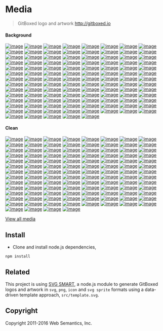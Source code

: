 # Media
> GitBoxed logo and artwork http://gitboxed.io

#### Background

[![image](https://raw.githubusercontent.com/gitboxed/media/gh-pages/assets/png/logo-3d-2dcube-bg-full-cornflowerblue-w500.png)](http://gitboxed.io)
[![image](https://raw.githubusercontent.com/gitboxed/media/gh-pages/assets/png/logo-3d-2dcube-bg-full-black-w500.png)](http://gitboxed.io)
[![image](https://raw.githubusercontent.com/gitboxed/media/gh-pages/assets/png/logo-3d-2dcube-bg-full-cornflowerblue-w500.png)](http://gitboxed.io)
[![image](https://raw.githubusercontent.com/gitboxed/media/gh-pages/assets/png/logo-3d-2dcube-bg-full-heliotrope-w500.png)](http://gitboxed.io)
[![image](https://raw.githubusercontent.com/gitboxed/media/gh-pages/assets/png/logo-3d-2dcube-bg-full-lavendermagenta-w500.png)](http://gitboxed.io)
[![image](https://raw.githubusercontent.com/gitboxed/media/gh-pages/assets/png/logo-3d-2dcube-bg-full-pictonblue-w500.png)](http://gitboxed.io)
[![image](https://raw.githubusercontent.com/gitboxed/media/gh-pages/assets/png/logo-3d-2dcube-bg-full-regentgray-w500.png)](http://gitboxed.io)
[![image](https://raw.githubusercontent.com/gitboxed/media/gh-pages/assets/png/logo-3d-2dcube-bg-full-tangerine-w500.png)](http://gitboxed.io)
[![image](https://raw.githubusercontent.com/gitboxed/media/gh-pages/assets/png/logo-3d-2dcube-bg-full-tundora-w500.png)](http://gitboxed.io)
[![image](https://raw.githubusercontent.com/gitboxed/media/gh-pages/assets/png/logo-3d-2dcube-bg-full-turquoiseblue-w500.png)](http://gitboxed.io)
[![image](https://raw.githubusercontent.com/gitboxed/media/gh-pages/assets/png/logo-3d-3dcube-bg-full-black-w500.png)](http://gitboxed.io)
[![image](https://raw.githubusercontent.com/gitboxed/media/gh-pages/assets/png/logo-3d-3dcube-bg-full-cornflowerblue-w500.png)](http://gitboxed.io)
[![image](https://raw.githubusercontent.com/gitboxed/media/gh-pages/assets/png/logo-3d-3dcube-bg-full-heliotrope-w500.png)](http://gitboxed.io)
[![image](https://raw.githubusercontent.com/gitboxed/media/gh-pages/assets/png/logo-3d-3dcube-bg-full-lavendermagenta-w500.png)](http://gitboxed.io)
[![image](https://raw.githubusercontent.com/gitboxed/media/gh-pages/assets/png/logo-3d-3dcube-bg-full-pictonblue-w500.png)](http://gitboxed.io)
[![image](https://raw.githubusercontent.com/gitboxed/media/gh-pages/assets/png/logo-3d-3dcube-bg-full-regentgray-w500.png)](http://gitboxed.io)
[![image](https://raw.githubusercontent.com/gitboxed/media/gh-pages/assets/png/logo-3d-3dcube-bg-full-tangerine-w500.png)](http://gitboxed.io)
[![image](https://raw.githubusercontent.com/gitboxed/media/gh-pages/assets/png/logo-3d-3dcube-bg-full-tundora-w500.png)](http://gitboxed.io)
[![image](https://raw.githubusercontent.com/gitboxed/media/gh-pages/assets/png/logo-3d-3dcube-bg-full-turquoiseblue-w500.png)](http://gitboxed.io)
[![image](https://raw.githubusercontent.com/gitboxed/media/gh-pages/assets/png/logo-3d-boxed-bg-full-black-w500.png)](http://gitboxed.io)
[![image](https://raw.githubusercontent.com/gitboxed/media/gh-pages/assets/png/logo-3d-boxed-bg-full-cornflowerblue-w500.png)](http://gitboxed.io)
[![image](https://raw.githubusercontent.com/gitboxed/media/gh-pages/assets/png/logo-3d-boxed-bg-full-heliotrope-w500.png)](http://gitboxed.io)
[![image](https://raw.githubusercontent.com/gitboxed/media/gh-pages/assets/png/logo-3d-boxed-bg-full-lavendermagenta-w500.png)](http://gitboxed.io)
[![image](https://raw.githubusercontent.com/gitboxed/media/gh-pages/assets/png/logo-3d-boxed-bg-full-pictonblue-w500.png)](http://gitboxed.io)
[![image](https://raw.githubusercontent.com/gitboxed/media/gh-pages/assets/png/logo-3d-boxed-bg-full-regentgray-w500.png)](http://gitboxed.io)
[![image](https://raw.githubusercontent.com/gitboxed/media/gh-pages/assets/png/logo-3d-boxed-bg-full-tangerine-w500.png)](http://gitboxed.io)
[![image](https://raw.githubusercontent.com/gitboxed/media/gh-pages/assets/png/logo-3d-boxed-bg-full-tundora-w500.png)](http://gitboxed.io)
[![image](https://raw.githubusercontent.com/gitboxed/media/gh-pages/assets/png/logo-3d-boxed-bg-full-turquoiseblue-w500.png)](http://gitboxed.io)
[![image](https://raw.githubusercontent.com/gitboxed/media/gh-pages/assets/png/logo-3d-circled-bg-full-black-w500.png)](http://gitboxed.io)
[![image](https://raw.githubusercontent.com/gitboxed/media/gh-pages/assets/png/logo-3d-circled-bg-full-cornflowerblue-w500.png)](http://gitboxed.io)
[![image](https://raw.githubusercontent.com/gitboxed/media/gh-pages/assets/png/logo-3d-circled-bg-full-heliotrope-w500.png)](http://gitboxed.io)
[![image](https://raw.githubusercontent.com/gitboxed/media/gh-pages/assets/png/logo-3d-circled-bg-full-lavendermagenta-w500.png)](http://gitboxed.io)
[![image](https://raw.githubusercontent.com/gitboxed/media/gh-pages/assets/png/logo-3d-circled-bg-full-pictonblue-w500.png)](http://gitboxed.io)
[![image](https://raw.githubusercontent.com/gitboxed/media/gh-pages/assets/png/logo-3d-circled-bg-full-regentgray-w500.png)](http://gitboxed.io)
[![image](https://raw.githubusercontent.com/gitboxed/media/gh-pages/assets/png/logo-3d-circled-bg-full-tangerine-w500.png)](http://gitboxed.io)
[![image](https://raw.githubusercontent.com/gitboxed/media/gh-pages/assets/png/logo-3d-circled-bg-full-tundora-w500.png)](http://gitboxed.io)
[![image](https://raw.githubusercontent.com/gitboxed/media/gh-pages/assets/png/logo-3d-circled-bg-full-turquoiseblue-w500.png)](http://gitboxed.io)
[![image](https://raw.githubusercontent.com/gitboxed/media/gh-pages/assets/png/logo-3d-cubed-bg-full-black-w500.png)](http://gitboxed.io)
[![image](https://raw.githubusercontent.com/gitboxed/media/gh-pages/assets/png/logo-3d-cubed-bg-full-cornflowerblue-w500.png)](http://gitboxed.io)
[![image](https://raw.githubusercontent.com/gitboxed/media/gh-pages/assets/png/logo-3d-cubed-bg-full-heliotrope-w500.png)](http://gitboxed.io)
[![image](https://raw.githubusercontent.com/gitboxed/media/gh-pages/assets/png/logo-3d-cubed-bg-full-lavendermagenta-w500.png)](http://gitboxed.io)
[![image](https://raw.githubusercontent.com/gitboxed/media/gh-pages/assets/png/logo-3d-cubed-bg-full-pictonblue-w500.png)](http://gitboxed.io)
[![image](https://raw.githubusercontent.com/gitboxed/media/gh-pages/assets/png/logo-3d-cubed-bg-full-regentgray-w500.png)](http://gitboxed.io)
[![image](https://raw.githubusercontent.com/gitboxed/media/gh-pages/assets/png/logo-3d-cubed-bg-full-tangerine-w500.png)](http://gitboxed.io)
[![image](https://raw.githubusercontent.com/gitboxed/media/gh-pages/assets/png/logo-3d-cubed-bg-full-tundora-w500.png)](http://gitboxed.io)
[![image](https://raw.githubusercontent.com/gitboxed/media/gh-pages/assets/png/logo-3d-cubed-bg-full-turquoiseblue-w500.png)](http://gitboxed.io)
[![image](https://raw.githubusercontent.com/gitboxed/media/gh-pages/assets/png/logo-3d-tapped-bg-full-black-w500.png)](http://gitboxed.io)
[![image](https://raw.githubusercontent.com/gitboxed/media/gh-pages/assets/png/logo-3d-tapped-bg-full-cornflowerblue-w500.png)](http://gitboxed.io)
[![image](https://raw.githubusercontent.com/gitboxed/media/gh-pages/assets/png/logo-3d-tapped-bg-full-heliotrope-w500.png)](http://gitboxed.io)
[![image](https://raw.githubusercontent.com/gitboxed/media/gh-pages/assets/png/logo-3d-tapped-bg-full-lavendermagenta-w500.png)](http://gitboxed.io)
[![image](https://raw.githubusercontent.com/gitboxed/media/gh-pages/assets/png/logo-3d-tapped-bg-full-pictonblue-w500.png)](http://gitboxed.io)
[![image](https://raw.githubusercontent.com/gitboxed/media/gh-pages/assets/png/logo-3d-tapped-bg-full-regentgray-w500.png)](http://gitboxed.io)
[![image](https://raw.githubusercontent.com/gitboxed/media/gh-pages/assets/png/logo-3d-tapped-bg-full-tangerine-w500.png)](http://gitboxed.io)
[![image](https://raw.githubusercontent.com/gitboxed/media/gh-pages/assets/png/logo-3d-tapped-bg-full-tundora-w500.png)](http://gitboxed.io)
[![image](https://raw.githubusercontent.com/gitboxed/media/gh-pages/assets/png/logo-3d-tapped-bg-full-turquoiseblue-w500.png)](http://gitboxed.io)
[![image](https://raw.githubusercontent.com/gitboxed/media/gh-pages/assets/png/logo-flat-2dcube-bg-full-black-w500.png)](http://gitboxed.io)
[![image](https://raw.githubusercontent.com/gitboxed/media/gh-pages/assets/png/logo-flat-2dcube-bg-full-cornflowerblue-w500.png)](http://gitboxed.io)
[![image](https://raw.githubusercontent.com/gitboxed/media/gh-pages/assets/png/logo-flat-2dcube-bg-full-heliotrope-w500.png)](http://gitboxed.io)
[![image](https://raw.githubusercontent.com/gitboxed/media/gh-pages/assets/png/logo-flat-2dcube-bg-full-lavendermagenta-w500.png)](http://gitboxed.io)
[![image](https://raw.githubusercontent.com/gitboxed/media/gh-pages/assets/png/logo-flat-2dcube-bg-full-pictonblue-w500.png)](http://gitboxed.io)
[![image](https://raw.githubusercontent.com/gitboxed/media/gh-pages/assets/png/logo-flat-2dcube-bg-full-regentgray-w500.png)](http://gitboxed.io)
[![image](https://raw.githubusercontent.com/gitboxed/media/gh-pages/assets/png/logo-flat-2dcube-bg-full-tangerine-w500.png)](http://gitboxed.io)
[![image](https://raw.githubusercontent.com/gitboxed/media/gh-pages/assets/png/logo-flat-2dcube-bg-full-tundora-w500.png)](http://gitboxed.io)
[![image](https://raw.githubusercontent.com/gitboxed/media/gh-pages/assets/png/logo-flat-2dcube-bg-full-turquoiseblue-w500.png)](http://gitboxed.io)
[![image](https://raw.githubusercontent.com/gitboxed/media/gh-pages/assets/png/logo-flat-3dcube-bg-full-black-w500.png)](http://gitboxed.io)
[![image](https://raw.githubusercontent.com/gitboxed/media/gh-pages/assets/png/logo-flat-3dcube-bg-full-cornflowerblue-w500.png)](http://gitboxed.io)
[![image](https://raw.githubusercontent.com/gitboxed/media/gh-pages/assets/png/logo-flat-3dcube-bg-full-heliotrope-w500.png)](http://gitboxed.io)
[![image](https://raw.githubusercontent.com/gitboxed/media/gh-pages/assets/png/logo-flat-3dcube-bg-full-lavendermagenta-w500.png)](http://gitboxed.io)
[![image](https://raw.githubusercontent.com/gitboxed/media/gh-pages/assets/png/logo-flat-3dcube-bg-full-pictonblue-w500.png)](http://gitboxed.io)
[![image](https://raw.githubusercontent.com/gitboxed/media/gh-pages/assets/png/logo-flat-3dcube-bg-full-regentgray-w500.png)](http://gitboxed.io)
[![image](https://raw.githubusercontent.com/gitboxed/media/gh-pages/assets/png/logo-flat-3dcube-bg-full-tangerine-w500.png)](http://gitboxed.io)
[![image](https://raw.githubusercontent.com/gitboxed/media/gh-pages/assets/png/logo-flat-3dcube-bg-full-tundora-w500.png)](http://gitboxed.io)
[![image](https://raw.githubusercontent.com/gitboxed/media/gh-pages/assets/png/logo-flat-3dcube-bg-full-turquoiseblue-w500.png)](http://gitboxed.io)
[![image](https://raw.githubusercontent.com/gitboxed/media/gh-pages/assets/png/logo-flat-boxed-bg-full-black-w500.png)](http://gitboxed.io)
[![image](https://raw.githubusercontent.com/gitboxed/media/gh-pages/assets/png/logo-flat-boxed-bg-full-cornflowerblue-w500.png)](http://gitboxed.io)
[![image](https://raw.githubusercontent.com/gitboxed/media/gh-pages/assets/png/logo-flat-boxed-bg-full-heliotrope-w500.png)](http://gitboxed.io)
[![image](https://raw.githubusercontent.com/gitboxed/media/gh-pages/assets/png/logo-flat-boxed-bg-full-lavendermagenta-w500.png)](http://gitboxed.io)
[![image](https://raw.githubusercontent.com/gitboxed/media/gh-pages/assets/png/logo-flat-boxed-bg-full-pictonblue-w500.png)](http://gitboxed.io)
[![image](https://raw.githubusercontent.com/gitboxed/media/gh-pages/assets/png/logo-flat-boxed-bg-full-regentgray-w500.png)](http://gitboxed.io)
[![image](https://raw.githubusercontent.com/gitboxed/media/gh-pages/assets/png/logo-flat-boxed-bg-full-tangerine-w500.png)](http://gitboxed.io)
[![image](https://raw.githubusercontent.com/gitboxed/media/gh-pages/assets/png/logo-flat-boxed-bg-full-tundora-w500.png)](http://gitboxed.io)
[![image](https://raw.githubusercontent.com/gitboxed/media/gh-pages/assets/png/logo-flat-boxed-bg-full-turquoiseblue-w500.png)](http://gitboxed.io)
[![image](https://raw.githubusercontent.com/gitboxed/media/gh-pages/assets/png/logo-flat-circled-bg-full-black-w500.png)](http://gitboxed.io)
[![image](https://raw.githubusercontent.com/gitboxed/media/gh-pages/assets/png/logo-flat-circled-bg-full-cornflowerblue-w500.png)](http://gitboxed.io)
[![image](https://raw.githubusercontent.com/gitboxed/media/gh-pages/assets/png/logo-flat-circled-bg-full-heliotrope-w500.png)](http://gitboxed.io)
[![image](https://raw.githubusercontent.com/gitboxed/media/gh-pages/assets/png/logo-flat-circled-bg-full-lavendermagenta-w500.png)](http://gitboxed.io)
[![image](https://raw.githubusercontent.com/gitboxed/media/gh-pages/assets/png/logo-flat-circled-bg-full-pictonblue-w500.png)](http://gitboxed.io)
[![image](https://raw.githubusercontent.com/gitboxed/media/gh-pages/assets/png/logo-flat-circled-bg-full-regentgray-w500.png)](http://gitboxed.io)
[![image](https://raw.githubusercontent.com/gitboxed/media/gh-pages/assets/png/logo-flat-circled-bg-full-tangerine-w500.png)](http://gitboxed.io)
[![image](https://raw.githubusercontent.com/gitboxed/media/gh-pages/assets/png/logo-flat-circled-bg-full-tundora-w500.png)](http://gitboxed.io)
[![image](https://raw.githubusercontent.com/gitboxed/media/gh-pages/assets/png/logo-flat-circled-bg-full-turquoiseblue-w500.png)](http://gitboxed.io)
[![image](https://raw.githubusercontent.com/gitboxed/media/gh-pages/assets/png/logo-flat-cubed-bg-full-black-w500.png)](http://gitboxed.io)
[![image](https://raw.githubusercontent.com/gitboxed/media/gh-pages/assets/png/logo-flat-cubed-bg-full-cornflowerblue-w500.png)](http://gitboxed.io)
[![image](https://raw.githubusercontent.com/gitboxed/media/gh-pages/assets/png/logo-flat-cubed-bg-full-heliotrope-w500.png)](http://gitboxed.io)
[![image](https://raw.githubusercontent.com/gitboxed/media/gh-pages/assets/png/logo-flat-cubed-bg-full-lavendermagenta-w500.png)](http://gitboxed.io)
[![image](https://raw.githubusercontent.com/gitboxed/media/gh-pages/assets/png/logo-flat-cubed-bg-full-pictonblue-w500.png)](http://gitboxed.io)
[![image](https://raw.githubusercontent.com/gitboxed/media/gh-pages/assets/png/logo-flat-cubed-bg-full-regentgray-w500.png)](http://gitboxed.io)
[![image](https://raw.githubusercontent.com/gitboxed/media/gh-pages/assets/png/logo-flat-cubed-bg-full-tangerine-w500.png)](http://gitboxed.io)
[![image](https://raw.githubusercontent.com/gitboxed/media/gh-pages/assets/png/logo-flat-cubed-bg-full-tundora-w500.png)](http://gitboxed.io)
[![image](https://raw.githubusercontent.com/gitboxed/media/gh-pages/assets/png/logo-flat-cubed-bg-full-turquoiseblue-w500.png)](http://gitboxed.io)
[![image](https://raw.githubusercontent.com/gitboxed/media/gh-pages/assets/png/logo-flat-tapped-bg-full-black-w500.png)](http://gitboxed.io)
[![image](https://raw.githubusercontent.com/gitboxed/media/gh-pages/assets/png/logo-flat-tapped-bg-full-cornflowerblue-w500.png)](http://gitboxed.io)
[![image](https://raw.githubusercontent.com/gitboxed/media/gh-pages/assets/png/logo-flat-tapped-bg-full-heliotrope-w500.png)](http://gitboxed.io)
[![image](https://raw.githubusercontent.com/gitboxed/media/gh-pages/assets/png/logo-flat-tapped-bg-full-lavendermagenta-w500.png)](http://gitboxed.io)
[![image](https://raw.githubusercontent.com/gitboxed/media/gh-pages/assets/png/logo-flat-tapped-bg-full-pictonblue-w500.png)](http://gitboxed.io)
[![image](https://raw.githubusercontent.com/gitboxed/media/gh-pages/assets/png/logo-flat-tapped-bg-full-regentgray-w500.png)](http://gitboxed.io)
[![image](https://raw.githubusercontent.com/gitboxed/media/gh-pages/assets/png/logo-flat-tapped-bg-full-tangerine-w500.png)](http://gitboxed.io)
[![image](https://raw.githubusercontent.com/gitboxed/media/gh-pages/assets/png/logo-flat-tapped-bg-full-tundora-w500.png)](http://gitboxed.io)
[![image](https://raw.githubusercontent.com/gitboxed/media/gh-pages/assets/png/logo-flat-tapped-bg-full-turquoiseblue-w500.png)](http://gitboxed.io)

#### Clean

[![image](https://raw.githubusercontent.com/gitboxed/media/gh-pages/assets/png/logo-3d-2dcube-full-black-w500.png)](http://gitboxed.io)
[![image](https://raw.githubusercontent.com/gitboxed/media/gh-pages/assets/png/logo-3d-2dcube-full-cornflowerblue-w500.png)](http://gitboxed.io)
[![image](https://raw.githubusercontent.com/gitboxed/media/gh-pages/assets/png/logo-3d-2dcube-full-heliotrope-w500.png)](http://gitboxed.io)
[![image](https://raw.githubusercontent.com/gitboxed/media/gh-pages/assets/png/logo-3d-2dcube-full-lavendermagenta-w500.png)](http://gitboxed.io)
[![image](https://raw.githubusercontent.com/gitboxed/media/gh-pages/assets/png/logo-3d-2dcube-full-pictonblue-w500.png)](http://gitboxed.io)
[![image](https://raw.githubusercontent.com/gitboxed/media/gh-pages/assets/png/logo-3d-2dcube-full-regentgray-w500.png)](http://gitboxed.io)
[![image](https://raw.githubusercontent.com/gitboxed/media/gh-pages/assets/png/logo-3d-2dcube-full-tangerine-w500.png)](http://gitboxed.io)
[![image](https://raw.githubusercontent.com/gitboxed/media/gh-pages/assets/png/logo-3d-2dcube-full-tundora-w500.png)](http://gitboxed.io)
[![image](https://raw.githubusercontent.com/gitboxed/media/gh-pages/assets/png/logo-3d-2dcube-full-turquoiseblue-w500.png)](http://gitboxed.io)
[![image](https://raw.githubusercontent.com/gitboxed/media/gh-pages/assets/png/logo-3d-3dcube-full-black-w500.png)](http://gitboxed.io)
[![image](https://raw.githubusercontent.com/gitboxed/media/gh-pages/assets/png/logo-3d-3dcube-full-cornflowerblue-w500.png)](http://gitboxed.io)
[![image](https://raw.githubusercontent.com/gitboxed/media/gh-pages/assets/png/logo-3d-3dcube-full-heliotrope-w500.png)](http://gitboxed.io)
[![image](https://raw.githubusercontent.com/gitboxed/media/gh-pages/assets/png/logo-3d-3dcube-full-lavendermagenta-w500.png)](http://gitboxed.io)
[![image](https://raw.githubusercontent.com/gitboxed/media/gh-pages/assets/png/logo-3d-3dcube-full-pictonblue-w500.png)](http://gitboxed.io)
[![image](https://raw.githubusercontent.com/gitboxed/media/gh-pages/assets/png/logo-3d-3dcube-full-regentgray-w500.png)](http://gitboxed.io)
[![image](https://raw.githubusercontent.com/gitboxed/media/gh-pages/assets/png/logo-3d-3dcube-full-tangerine-w500.png)](http://gitboxed.io)
[![image](https://raw.githubusercontent.com/gitboxed/media/gh-pages/assets/png/logo-3d-3dcube-full-tundora-w500.png)](http://gitboxed.io)
[![image](https://raw.githubusercontent.com/gitboxed/media/gh-pages/assets/png/logo-3d-3dcube-full-turquoiseblue-w500.png)](http://gitboxed.io)
[![image](https://raw.githubusercontent.com/gitboxed/media/gh-pages/assets/png/logo-3d-boxed-full-black-w500.png)](http://gitboxed.io)
[![image](https://raw.githubusercontent.com/gitboxed/media/gh-pages/assets/png/logo-3d-boxed-full-cornflowerblue-w500.png)](http://gitboxed.io)
[![image](https://raw.githubusercontent.com/gitboxed/media/gh-pages/assets/png/logo-3d-boxed-full-heliotrope-w500.png)](http://gitboxed.io)
[![image](https://raw.githubusercontent.com/gitboxed/media/gh-pages/assets/png/logo-3d-boxed-full-lavendermagenta-w500.png)](http://gitboxed.io)
[![image](https://raw.githubusercontent.com/gitboxed/media/gh-pages/assets/png/logo-3d-boxed-full-pictonblue-w500.png)](http://gitboxed.io)
[![image](https://raw.githubusercontent.com/gitboxed/media/gh-pages/assets/png/logo-3d-boxed-full-regentgray-w500.png)](http://gitboxed.io)
[![image](https://raw.githubusercontent.com/gitboxed/media/gh-pages/assets/png/logo-3d-boxed-full-tangerine-w500.png)](http://gitboxed.io)
[![image](https://raw.githubusercontent.com/gitboxed/media/gh-pages/assets/png/logo-3d-boxed-full-tundora-w500.png)](http://gitboxed.io)
[![image](https://raw.githubusercontent.com/gitboxed/media/gh-pages/assets/png/logo-3d-boxed-full-turquoiseblue-w500.png)](http://gitboxed.io)
[![image](https://raw.githubusercontent.com/gitboxed/media/gh-pages/assets/png/logo-3d-circled-full-black-w500.png)](http://gitboxed.io)
[![image](https://raw.githubusercontent.com/gitboxed/media/gh-pages/assets/png/logo-3d-circled-full-cornflowerblue-w500.png)](http://gitboxed.io)
[![image](https://raw.githubusercontent.com/gitboxed/media/gh-pages/assets/png/logo-3d-circled-full-heliotrope-w500.png)](http://gitboxed.io)
[![image](https://raw.githubusercontent.com/gitboxed/media/gh-pages/assets/png/logo-3d-circled-full-lavendermagenta-w500.png)](http://gitboxed.io)
[![image](https://raw.githubusercontent.com/gitboxed/media/gh-pages/assets/png/logo-3d-circled-full-pictonblue-w500.png)](http://gitboxed.io)
[![image](https://raw.githubusercontent.com/gitboxed/media/gh-pages/assets/png/logo-3d-circled-full-regentgray-w500.png)](http://gitboxed.io)
[![image](https://raw.githubusercontent.com/gitboxed/media/gh-pages/assets/png/logo-3d-circled-full-tangerine-w500.png)](http://gitboxed.io)
[![image](https://raw.githubusercontent.com/gitboxed/media/gh-pages/assets/png/logo-3d-circled-full-tundora-w500.png)](http://gitboxed.io)
[![image](https://raw.githubusercontent.com/gitboxed/media/gh-pages/assets/png/logo-3d-circled-full-turquoiseblue-w500.png)](http://gitboxed.io)
[![image](https://raw.githubusercontent.com/gitboxed/media/gh-pages/assets/png/logo-3d-cubed-full-black-w500.png)](http://gitboxed.io)
[![image](https://raw.githubusercontent.com/gitboxed/media/gh-pages/assets/png/logo-3d-cubed-full-cornflowerblue-w500.png)](http://gitboxed.io)
[![image](https://raw.githubusercontent.com/gitboxed/media/gh-pages/assets/png/logo-3d-cubed-full-heliotrope-w500.png)](http://gitboxed.io)
[![image](https://raw.githubusercontent.com/gitboxed/media/gh-pages/assets/png/logo-3d-cubed-full-lavendermagenta-w500.png)](http://gitboxed.io)
[![image](https://raw.githubusercontent.com/gitboxed/media/gh-pages/assets/png/logo-3d-cubed-full-pictonblue-w500.png)](http://gitboxed.io)
[![image](https://raw.githubusercontent.com/gitboxed/media/gh-pages/assets/png/logo-3d-cubed-full-regentgray-w500.png)](http://gitboxed.io)
[![image](https://raw.githubusercontent.com/gitboxed/media/gh-pages/assets/png/logo-3d-cubed-full-tangerine-w500.png)](http://gitboxed.io)
[![image](https://raw.githubusercontent.com/gitboxed/media/gh-pages/assets/png/logo-3d-cubed-full-tundora-w500.png)](http://gitboxed.io)
[![image](https://raw.githubusercontent.com/gitboxed/media/gh-pages/assets/png/logo-3d-cubed-full-turquoiseblue-w500.png)](http://gitboxed.io)
[![image](https://raw.githubusercontent.com/gitboxed/media/gh-pages/assets/png/logo-3d-tapped-full-black-w500.png)](http://gitboxed.io)
[![image](https://raw.githubusercontent.com/gitboxed/media/gh-pages/assets/png/logo-3d-tapped-full-cornflowerblue-w500.png)](http://gitboxed.io)
[![image](https://raw.githubusercontent.com/gitboxed/media/gh-pages/assets/png/logo-3d-tapped-full-heliotrope-w500.png)](http://gitboxed.io)
[![image](https://raw.githubusercontent.com/gitboxed/media/gh-pages/assets/png/logo-3d-tapped-full-lavendermagenta-w500.png)](http://gitboxed.io)
[![image](https://raw.githubusercontent.com/gitboxed/media/gh-pages/assets/png/logo-3d-tapped-full-pictonblue-w500.png)](http://gitboxed.io)
[![image](https://raw.githubusercontent.com/gitboxed/media/gh-pages/assets/png/logo-3d-tapped-full-regentgray-w500.png)](http://gitboxed.io)
[![image](https://raw.githubusercontent.com/gitboxed/media/gh-pages/assets/png/logo-3d-tapped-full-tangerine-w500.png)](http://gitboxed.io)
[![image](https://raw.githubusercontent.com/gitboxed/media/gh-pages/assets/png/logo-3d-tapped-full-tundora-w500.png)](http://gitboxed.io)
[![image](https://raw.githubusercontent.com/gitboxed/media/gh-pages/assets/png/logo-3d-tapped-full-turquoiseblue-w500.png)](http://gitboxed.io)
[![image](https://raw.githubusercontent.com/gitboxed/media/gh-pages/assets/png/logo-flat-2dcube-full-black-w500.png)](http://gitboxed.io)
[![image](https://raw.githubusercontent.com/gitboxed/media/gh-pages/assets/png/logo-flat-2dcube-full-cornflowerblue-w500.png)](http://gitboxed.io)
[![image](https://raw.githubusercontent.com/gitboxed/media/gh-pages/assets/png/logo-flat-2dcube-full-heliotrope-w500.png)](http://gitboxed.io)
[![image](https://raw.githubusercontent.com/gitboxed/media/gh-pages/assets/png/logo-flat-2dcube-full-lavendermagenta-w500.png)](http://gitboxed.io)
[![image](https://raw.githubusercontent.com/gitboxed/media/gh-pages/assets/png/logo-flat-2dcube-full-pictonblue-w500.png)](http://gitboxed.io)
[![image](https://raw.githubusercontent.com/gitboxed/media/gh-pages/assets/png/logo-flat-2dcube-full-regentgray-w500.png)](http://gitboxed.io)
[![image](https://raw.githubusercontent.com/gitboxed/media/gh-pages/assets/png/logo-flat-2dcube-full-tangerine-w500.png)](http://gitboxed.io)
[![image](https://raw.githubusercontent.com/gitboxed/media/gh-pages/assets/png/logo-flat-2dcube-full-tundora-w500.png)](http://gitboxed.io)
[![image](https://raw.githubusercontent.com/gitboxed/media/gh-pages/assets/png/logo-flat-2dcube-full-turquoiseblue-w500.png)](http://gitboxed.io)
[![image](https://raw.githubusercontent.com/gitboxed/media/gh-pages/assets/png/logo-flat-3dcube-full-black-w500.png)](http://gitboxed.io)
[![image](https://raw.githubusercontent.com/gitboxed/media/gh-pages/assets/png/logo-flat-3dcube-full-cornflowerblue-w500.png)](http://gitboxed.io)
[![image](https://raw.githubusercontent.com/gitboxed/media/gh-pages/assets/png/logo-flat-3dcube-full-heliotrope-w500.png)](http://gitboxed.io)
[![image](https://raw.githubusercontent.com/gitboxed/media/gh-pages/assets/png/logo-flat-3dcube-full-lavendermagenta-w500.png)](http://gitboxed.io)
[![image](https://raw.githubusercontent.com/gitboxed/media/gh-pages/assets/png/logo-flat-3dcube-full-pictonblue-w500.png)](http://gitboxed.io)
[![image](https://raw.githubusercontent.com/gitboxed/media/gh-pages/assets/png/logo-flat-3dcube-full-regentgray-w500.png)](http://gitboxed.io)
[![image](https://raw.githubusercontent.com/gitboxed/media/gh-pages/assets/png/logo-flat-3dcube-full-tangerine-w500.png)](http://gitboxed.io)
[![image](https://raw.githubusercontent.com/gitboxed/media/gh-pages/assets/png/logo-flat-3dcube-full-tundora-w500.png)](http://gitboxed.io)
[![image](https://raw.githubusercontent.com/gitboxed/media/gh-pages/assets/png/logo-flat-3dcube-full-turquoiseblue-w500.png)](http://gitboxed.io)
[![image](https://raw.githubusercontent.com/gitboxed/media/gh-pages/assets/png/logo-flat-boxed-full-black-w500.png)](http://gitboxed.io)
[![image](https://raw.githubusercontent.com/gitboxed/media/gh-pages/assets/png/logo-flat-boxed-full-cornflowerblue-w500.png)](http://gitboxed.io)
[![image](https://raw.githubusercontent.com/gitboxed/media/gh-pages/assets/png/logo-flat-boxed-full-heliotrope-w500.png)](http://gitboxed.io)
[![image](https://raw.githubusercontent.com/gitboxed/media/gh-pages/assets/png/logo-flat-boxed-full-lavendermagenta-w500.png)](http://gitboxed.io)
[![image](https://raw.githubusercontent.com/gitboxed/media/gh-pages/assets/png/logo-flat-boxed-full-pictonblue-w500.png)](http://gitboxed.io)
[![image](https://raw.githubusercontent.com/gitboxed/media/gh-pages/assets/png/logo-flat-boxed-full-regentgray-w500.png)](http://gitboxed.io)
[![image](https://raw.githubusercontent.com/gitboxed/media/gh-pages/assets/png/logo-flat-boxed-full-tangerine-w500.png)](http://gitboxed.io)
[![image](https://raw.githubusercontent.com/gitboxed/media/gh-pages/assets/png/logo-flat-boxed-full-tundora-w500.png)](http://gitboxed.io)
[![image](https://raw.githubusercontent.com/gitboxed/media/gh-pages/assets/png/logo-flat-boxed-full-turquoiseblue-w500.png)](http://gitboxed.io)
[![image](https://raw.githubusercontent.com/gitboxed/media/gh-pages/assets/png/logo-flat-circled-full-black-w500.png)](http://gitboxed.io)
[![image](https://raw.githubusercontent.com/gitboxed/media/gh-pages/assets/png/logo-flat-circled-full-cornflowerblue-w500.png)](http://gitboxed.io)
[![image](https://raw.githubusercontent.com/gitboxed/media/gh-pages/assets/png/logo-flat-circled-full-heliotrope-w500.png)](http://gitboxed.io)
[![image](https://raw.githubusercontent.com/gitboxed/media/gh-pages/assets/png/logo-flat-circled-full-lavendermagenta-w500.png)](http://gitboxed.io)
[![image](https://raw.githubusercontent.com/gitboxed/media/gh-pages/assets/png/logo-flat-circled-full-pictonblue-w500.png)](http://gitboxed.io)
[![image](https://raw.githubusercontent.com/gitboxed/media/gh-pages/assets/png/logo-flat-circled-full-regentgray-w500.png)](http://gitboxed.io)
[![image](https://raw.githubusercontent.com/gitboxed/media/gh-pages/assets/png/logo-flat-circled-full-tangerine-w500.png)](http://gitboxed.io)
[![image](https://raw.githubusercontent.com/gitboxed/media/gh-pages/assets/png/logo-flat-circled-full-tundora-w500.png)](http://gitboxed.io)
[![image](https://raw.githubusercontent.com/gitboxed/media/gh-pages/assets/png/logo-flat-circled-full-turquoiseblue-w500.png)](http://gitboxed.io)
[![image](https://raw.githubusercontent.com/gitboxed/media/gh-pages/assets/png/logo-flat-cubed-full-black-w500.png)](http://gitboxed.io)
[![image](https://raw.githubusercontent.com/gitboxed/media/gh-pages/assets/png/logo-flat-cubed-full-cornflowerblue-w500.png)](http://gitboxed.io)
[![image](https://raw.githubusercontent.com/gitboxed/media/gh-pages/assets/png/logo-flat-cubed-full-heliotrope-w500.png)](http://gitboxed.io)
[![image](https://raw.githubusercontent.com/gitboxed/media/gh-pages/assets/png/logo-flat-cubed-full-lavendermagenta-w500.png)](http://gitboxed.io)
[![image](https://raw.githubusercontent.com/gitboxed/media/gh-pages/assets/png/logo-flat-cubed-full-pictonblue-w500.png)](http://gitboxed.io)
[![image](https://raw.githubusercontent.com/gitboxed/media/gh-pages/assets/png/logo-flat-cubed-full-regentgray-w500.png)](http://gitboxed.io)
[![image](https://raw.githubusercontent.com/gitboxed/media/gh-pages/assets/png/logo-flat-cubed-full-tangerine-w500.png)](http://gitboxed.io)
[![image](https://raw.githubusercontent.com/gitboxed/media/gh-pages/assets/png/logo-flat-cubed-full-tundora-w500.png)](http://gitboxed.io)
[![image](https://raw.githubusercontent.com/gitboxed/media/gh-pages/assets/png/logo-flat-cubed-full-turquoiseblue-w500.png)](http://gitboxed.io)
[![image](https://raw.githubusercontent.com/gitboxed/media/gh-pages/assets/png/logo-flat-tapped-full-black-w500.png)](http://gitboxed.io)
[![image](https://raw.githubusercontent.com/gitboxed/media/gh-pages/assets/png/logo-flat-tapped-full-cornflowerblue-w500.png)](http://gitboxed.io)
[![image](https://raw.githubusercontent.com/gitboxed/media/gh-pages/assets/png/logo-flat-tapped-full-heliotrope-w500.png)](http://gitboxed.io)
[![image](https://raw.githubusercontent.com/gitboxed/media/gh-pages/assets/png/logo-flat-tapped-full-lavendermagenta-w500.png)](http://gitboxed.io)
[![image](https://raw.githubusercontent.com/gitboxed/media/gh-pages/assets/png/logo-flat-tapped-full-pictonblue-w500.png)](http://gitboxed.io)
[![image](https://raw.githubusercontent.com/gitboxed/media/gh-pages/assets/png/logo-flat-tapped-full-regentgray-w500.png)](http://gitboxed.io)
[![image](https://raw.githubusercontent.com/gitboxed/media/gh-pages/assets/png/logo-flat-tapped-full-tangerine-w500.png)](http://gitboxed.io)
[![image](https://raw.githubusercontent.com/gitboxed/media/gh-pages/assets/png/logo-flat-tapped-full-tundora-w500.png)](http://gitboxed.io)
[![image](https://raw.githubusercontent.com/gitboxed/media/gh-pages/assets/png/logo-flat-tapped-full-turquoiseblue-w500.png)](http://gitboxed.io)

[View all media](http://gitboxed.github.io/media/)


## Install

- Clone and install node.js dependencies,

```
npm install
```


## Related

This project is using [SVG SMART](https://github.com/websemantics/svg-smart), a node.js module to generate GitBoxed logos and artwork in `svg`, `png`, `icon` and `svg sprite` formats using a data-driven template approach, `src/template.svg`.


## Copyright

Copyright 2011-2016 Web Semantics, Inc.

